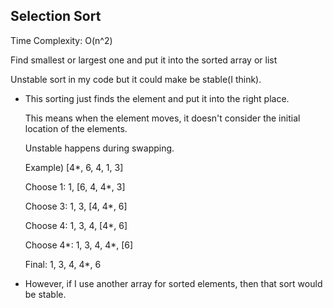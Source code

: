 ## Selection Sort
Time Complexity: O(n^2)

Find smallest or largest one and put it into the sorted array or list

Unstable sort in my code but it could make be stable(I think).

- This sorting just finds the element and put it into the right place.

  This means when the element moves, it doesn't consider the initial location of the elements.

  Unstable happens during swapping.

  Example) [4*, 6, 4, 1, 3]
  
  Choose 1: 1, [6, 4, 4*, 3]
  
  Choose 3: 1, 3, [4, 4*, 6]

  Choose 4: 1, 3, 4, [4*, 6]

  Choose 4*: 1, 3, 4, 4*, [6]

  Final: 1, 3, 4, 4*, 6

- However, if I use another array for sorted elements, then that sort would be stable.  


